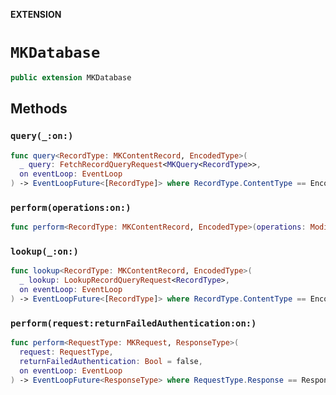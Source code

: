 **EXTENSION**

# `MKDatabase`
```swift
public extension MKDatabase
```

## Methods
### `query(_:on:)`

```swift
func query<RecordType: MKContentRecord, EncodedType>(
  _ query: FetchRecordQueryRequest<MKQuery<RecordType>>,
  on eventLoop: EventLoop
) -> EventLoopFuture<[RecordType]> where RecordType.ContentType == EncodedType
```

### `perform(operations:on:)`

```swift
func perform<RecordType: MKContentRecord, EncodedType>(operations: ModifyRecordQueryRequest<RecordType>, on eventLoop: EventLoop) -> EventLoopFuture<ModifiedRecordQueryResult<RecordType>> where RecordType.ContentType == EncodedType
```

### `lookup(_:on:)`

```swift
func lookup<RecordType: MKContentRecord, EncodedType>(
  _ lookup: LookupRecordQueryRequest<RecordType>,
  on eventLoop: EventLoop
) -> EventLoopFuture<[RecordType]> where RecordType.ContentType == EncodedType
```

### `perform(request:returnFailedAuthentication:on:)`

```swift
func perform<RequestType: MKRequest, ResponseType>(
  request: RequestType,
  returnFailedAuthentication: Bool = false,
  on eventLoop: EventLoop
) -> EventLoopFuture<ResponseType> where RequestType.Response == ResponseType
```
